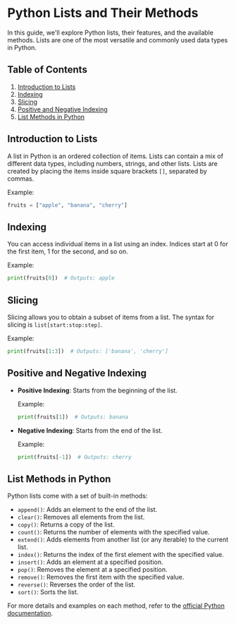 # Python Lists and Their Methods

In this guide, we'll explore Python lists, their features, and the available methods. Lists are one of the most versatile and commonly used data types in Python.


## Table of Contents

1. [Introduction to Lists](#introduction-to-lists)
2. [Indexing](#indexing)
3. [Slicing](#slicing)
4. [Positive and Negative Indexing](#positive-and-negative-indexing)
5. [List Methods in Python](#list-methods-in-python)

## Introduction to Lists

A list in Python is an ordered collection of items. Lists can contain a mix of different data types, including numbers, strings, and other lists. Lists are created by placing the items inside square brackets `[]`, separated by commas.

Example:
```python
fruits = ["apple", "banana", "cherry"]
```

## Indexing

You can access individual items in a list using an index. Indices start at 0 for the first item, 1 for the second, and so on.

Example:
```python
print(fruits[0])  # Outputs: apple
```

## Slicing

Slicing allows you to obtain a subset of items from a list. The syntax for slicing is `list[start:stop:step]`.

Example:
```python
print(fruits[1:3])  # Outputs: ['banana', 'cherry']
```

## Positive and Negative Indexing

- **Positive Indexing**: Starts from the beginning of the list.
  
  Example:
  ```python
  print(fruits[1])  # Outputs: banana
  ```

- **Negative Indexing**: Starts from the end of the list.
  
  Example:
  ```python
  print(fruits[-1])  # Outputs: cherry
  ```

## List Methods in Python

Python lists come with a set of built-in methods:

- `append()`: Adds an element to the end of the list.
- `clear()`: Removes all elements from the list.
- `copy()`: Returns a copy of the list.
- `count()`: Returns the number of elements with the specified value.
- `extend()`: Adds elements from another list (or any iterable) to the current list.
- `index()`: Returns the index of the first element with the specified value.
- `insert()`: Adds an element at a specified position.
- `pop()`: Removes the element at a specified position.
- `remove()`: Removes the first item with the specified value.
- `reverse()`: Reverses the order of the list.
- `sort()`: Sorts the list.

For more details and examples on each method, refer to the [official Python documentation](https://docs.python.org/3/tutorial/datastructures.html#more-on-lists).

